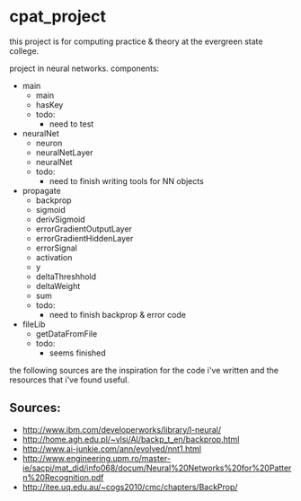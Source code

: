 cpat_project
============

this project is for computing practice & theory at the evergreen state college.

project in neural networks. components:
* main
  * main
  * hasKey
  * todo:
     * need to test
* neuralNet
  * neuron
  * neuralNetLayer
  * neuralNet
  * todo:
     * need to finish writing tools for NN objects
* propagate
  * backprop
  * sigmoid
  * derivSigmoid
  * errorGradientOutputLayer
  * errorGradientHiddenLayer
  * errorSignal
  * activation
  * y
  * deltaThreshhold
  * deltaWeight
  * sum
  * todo:
     * need to finish backprop & error code
* fileLib
  * getDataFromFile
  * todo:
     * seems finished

the following sources are the inspiration for the code
i've written and the resources that i've found useful.

Sources:
--------
   - http://www.ibm.com/developerworks/library/l-neural/
   - http://home.agh.edu.pl/~vlsi/AI/backp_t_en/backprop.html
   - http://www.ai-junkie.com/ann/evolved/nnt1.html
   - http://www.engineering.upm.ro/master-ie/sacpi/mat_did/info068/docum/Neural%20Networks%20for%20Pattern%20Recognition.pdf
   - http://itee.uq.edu.au/~cogs2010/cmc/chapters/BackProp/

